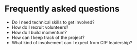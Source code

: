# Frequently asked questions

* Do I need technical skills to get involved? 
* How do I recruit volunteers? 
* How do I build momentum? 
* How can I keep track of the project? 
* What kind of involvement can I expect from CfP leadership?

